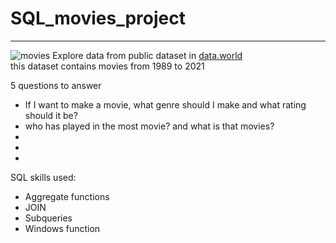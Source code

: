 # SQL_movies_project
---
![movies](https://images.unsplash.com/photo-1542204165-65bf26472b9b?ixlib=rb-4.0.3&ixid=MnwxMjA3fDB8MHxwaG90by1wYWdlfHx8fGVufDB8fHx8&auto=format&fit=crop&w=774&q=80)
Explore data from public dataset in [data.world](https://data.world/jamesgaskin/movies)\
this dataset contains movies from 1989 to 2021

5 questions to answer
- If I want to make a movie, what genre should I make and what rating should it be?
- who has played in the most movie? and what is that movies?  
- 
-
-

SQL skills used:
- Aggregate functions
- JOIN
- Subqueries
- Windows function

